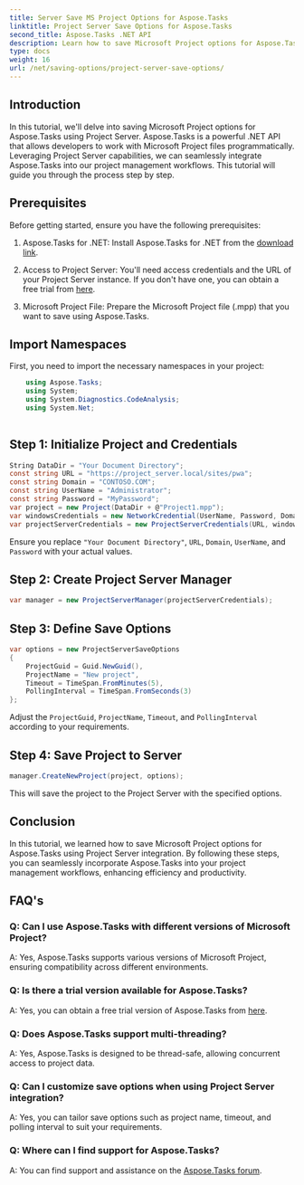 ```yaml
---
title: Server Save MS Project Options for Aspose.Tasks
linktitle: Project Server Save Options for Aspose.Tasks
second_title: Aspose.Tasks .NET API
description: Learn how to save Microsoft Project options for Aspose.Tasks using Project Server integration. Enhance your project management workflows.
type: docs
weight: 16
url: /net/saving-options/project-server-save-options/
---
```

## Introduction
In this tutorial, we'll delve into saving Microsoft Project options for Aspose.Tasks using Project Server. Aspose.Tasks is a powerful .NET API that allows developers to work with Microsoft Project files programmatically. Leveraging Project Server capabilities, we can seamlessly integrate Aspose.Tasks into our project management workflows. This tutorial will guide you through the process step by step.
## Prerequisites
Before getting started, ensure you have the following prerequisites:
1. Aspose.Tasks for .NET: Install Aspose.Tasks for .NET from the [download link](https://releases.aspose.com/tasks/net/).
   
2. Access to Project Server: You'll need access credentials and the URL of your Project Server instance. If you don't have one, you can obtain a free trial from [here](https://releases.aspose.com/).
3. Microsoft Project File: Prepare the Microsoft Project file (.mpp) that you want to save using Aspose.Tasks.

## Import Namespaces
First, you need to import the necessary namespaces in your project:
```csharp
    using Aspose.Tasks;
    using System;
    using System.Diagnostics.CodeAnalysis;
    using System.Net;
    
```
## Step 1: Initialize Project and Credentials
```csharp
String DataDir = "Your Document Directory";
const string URL = "https://project_server.local/sites/pwa";
const string Domain = "CONTOSO.COM";
const string UserName = "Administrator";
const string Password = "MyPassword";
var project = new Project(DataDir + @"Project1.mpp");
var windowsCredentials = new NetworkCredential(UserName, Password, Domain);
var projectServerCredentials = new ProjectServerCredentials(URL, windowsCredentials);
```
Ensure you replace `"Your Document Directory"`, `URL`, `Domain`, `UserName`, and `Password` with your actual values.
## Step 2: Create Project Server Manager
```csharp
var manager = new ProjectServerManager(projectServerCredentials);
```
## Step 3: Define Save Options
```csharp
var options = new ProjectServerSaveOptions
{
    ProjectGuid = Guid.NewGuid(),
    ProjectName = "New project",
    Timeout = TimeSpan.FromMinutes(5),
    PollingInterval = TimeSpan.FromSeconds(3)
};
```
Adjust the `ProjectGuid`, `ProjectName`, `Timeout`, and `PollingInterval` according to your requirements.
## Step 4: Save Project to Server
```csharp
manager.CreateNewProject(project, options);
```
This will save the project to the Project Server with the specified options.

## Conclusion
In this tutorial, we learned how to save Microsoft Project options for Aspose.Tasks using Project Server integration. By following these steps, you can seamlessly incorporate Aspose.Tasks into your project management workflows, enhancing efficiency and productivity.
## FAQ's
### Q: Can I use Aspose.Tasks with different versions of Microsoft Project?
A: Yes, Aspose.Tasks supports various versions of Microsoft Project, ensuring compatibility across different environments.
### Q: Is there a trial version available for Aspose.Tasks?
A: Yes, you can obtain a free trial version of Aspose.Tasks from [here](https://releases.aspose.com/).
### Q: Does Aspose.Tasks support multi-threading?
A: Yes, Aspose.Tasks is designed to be thread-safe, allowing concurrent access to project data.
### Q: Can I customize save options when using Project Server integration?
A: Yes, you can tailor save options such as project name, timeout, and polling interval to suit your requirements.
### Q: Where can I find support for Aspose.Tasks?
A: You can find support and assistance on the [Aspose.Tasks forum](https://forum.aspose.com/c/tasks/15).
